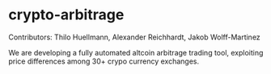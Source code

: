 # crypto-arbitrage

Contributors: Thilo Huellmann, Alexander Reichhardt, Jakob Wolff-Martinez

We are developing a fully automated altcoin arbitrage trading tool, exploiting price differences among 30+ crypo currency exchanges.
